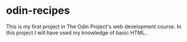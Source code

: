 # odin-recipes

This is my first project in The Odin Project's web development course.
In this project I will have used my knowledge of basic HTML.
